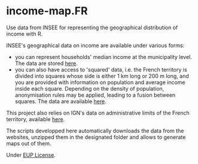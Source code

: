 # income-map.FR
Use data from INSEE for representing the geographical distribution of income with R.

INSEE's geographical data on income are available under various forms:
* you can represent households' median income at the municipality level. The data are stored [here](http://www.insee.fr/fr/themes/detail.asp?reg_id=99&ref_id=indic-struct-distrib-revenu).
* you can also have access to 'squared' data, i.e. the French territory is divided into squares whose side is either 1 km long or 200 m long, and you are provided with information on population and average income inside each square. Depending on the density of population, anonymisation rules may be applied, leading to a fusion between squares. The data are available [here](http://www.insee.fr/fr/themes/detail.asp?reg_id=0&ref_id=donnees-carroyees).

This project also relies on IGN's data on administrative limits of the French territory, available [here](http://professionnels.ign.fr/geofla#tab-3).

The scripts developped here automatically downloads the data from the websites, unzipped them in the designated folder and allows to generate maps out of them.

Under [EUP License](http://ec.europa.eu/idabc/eupl.html).